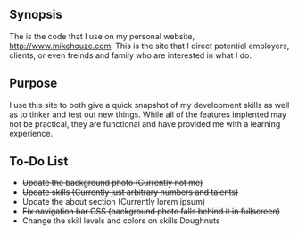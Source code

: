 ## Synopsis

The is the code that I use on my personal website, http://www.mikehouze.com.
This is the site that I direct potentiel employers, clients, or even freinds and family who are interested in what I do.

## Purpose

I use this site to both give a quick snapshot of my development skills as well as to tinker and test out new things.  While all of the features implented may not be practical, they are functional and have provided me with a learning experience.

## To-Do List

* ~~Update the background photo (Currently not me)~~
* ~~Update skills (Currently just arbitrary numbers and talents)~~
* Update the about section (Currently lorem ipsum)
* ~~Fix navigation bar CSS (background photo falls behind it in fullscreen)~~
* Change the skill levels and colors on skills Doughnuts
